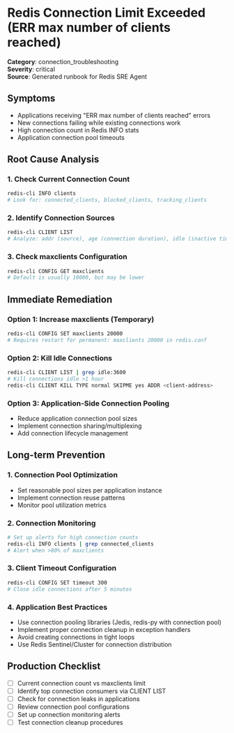 # Redis Connection Limit Exceeded (ERR max number of clients reached)

**Category**: connection_troubleshooting  
**Severity**: critical  
**Source**: Generated runbook for Redis SRE Agent

## Symptoms
- Applications receiving "ERR max number of clients reached" errors
- New connections failing while existing connections work
- High connection count in Redis INFO stats
- Application connection pool timeouts

## Root Cause Analysis

### 1. Check Current Connection Count
```bash
redis-cli INFO clients
# Look for: connected_clients, blocked_clients, tracking_clients
```

### 2. Identify Connection Sources  
```bash
redis-cli CLIENT LIST
# Analyze: addr (source), age (connection duration), idle (inactive time)
```

### 3. Check maxclients Configuration
```bash
redis-cli CONFIG GET maxclients
# Default is usually 10000, but may be lower
```

## Immediate Remediation

### Option 1: Increase maxclients (Temporary)
```bash
redis-cli CONFIG SET maxclients 20000
# Requires restart for permanent: maxclients 20000 in redis.conf
```

### Option 2: Kill Idle Connections
```bash
redis-cli CLIENT LIST | grep idle:3600
# Kill connections idle >1 hour
redis-cli CLIENT KILL TYPE normal SKIPME yes ADDR <client-address>
```

### Option 3: Application-Side Connection Pooling
- Reduce application connection pool sizes
- Implement connection sharing/multiplexing
- Add connection lifecycle management

## Long-term Prevention

### 1. Connection Pool Optimization
- Set reasonable pool sizes per application instance
- Implement connection reuse patterns
- Monitor pool utilization metrics

### 2. Connection Monitoring
```bash
# Set up alerts for high connection counts
redis-cli INFO clients | grep connected_clients
# Alert when >80% of maxclients
```

### 3. Client Timeout Configuration
```bash
redis-cli CONFIG SET timeout 300
# Close idle connections after 5 minutes
```

### 4. Application Best Practices
- Use connection pooling libraries (Jedis, redis-py with connection pool)
- Implement proper connection cleanup in exception handlers  
- Avoid creating connections in tight loops
- Use Redis Sentinel/Cluster for connection distribution

## Production Checklist
- [ ] Current connection count vs maxclients limit
- [ ] Identify top connection consumers via CLIENT LIST
- [ ] Check for connection leaks in applications
- [ ] Review connection pool configurations
- [ ] Set up connection monitoring alerts
- [ ] Test connection cleanup procedures